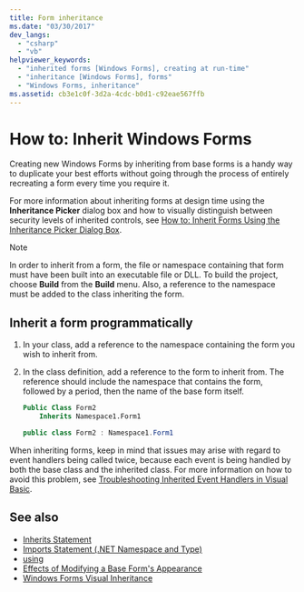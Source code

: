 ```yaml
---
title: Form inheritance
ms.date: "03/30/2017"
dev_langs:
  - "csharp"
  - "vb"
helpviewer_keywords:
  - "inherited forms [Windows Forms], creating at run-time"
  - "inheritance [Windows Forms], forms"
  - "Windows Forms, inheritance"
ms.assetid: cb3e1c0f-3d2a-4cdc-b0d1-c92eae567ffb
---
```

# How to: Inherit Windows Forms

Creating new Windows Forms by inheriting from base forms is a handy way to duplicate your best efforts without going through the process of entirely recreating a form every time you require it.

For more information about inheriting forms at design time using the **Inheritance Picker** dialog box and how to visually distinguish between security levels of inherited controls, see [How to: Inherit Forms Using the Inheritance Picker Dialog Box](how-to-inherit-forms-using-the-inheritance-picker-dialog-box.md).

> [!NOTE]
> In order to inherit from a form, the file or namespace containing that form must have been built into an executable file or DLL. To build the project, choose **Build** from the **Build** menu. Also, a reference to the namespace must be added to the class inheriting the form.

## Inherit a form programmatically

1. In your class, add a reference to the namespace containing the form you wish to inherit from.

2. In the class definition, add a reference to the form to inherit from. The reference should include the namespace that contains the form, followed by a period, then the name of the base form itself.

    ```vb
    Public Class Form2
        Inherits Namespace1.Form1
    ```

    ```csharp
    public class Form2 : Namespace1.Form1
    ```

 When inheriting forms, keep in mind that issues may arise with regard to event handlers being called twice, because each event is being handled by both the base class and the inherited class. For more information on how to avoid this problem, see [Troubleshooting Inherited Event Handlers in Visual Basic](../../../visual-basic/programming-guide/language-features/events/troubleshooting-inherited-event-handlers.md).

## See also

- [Inherits Statement](../../../visual-basic/language-reference/statements/inherits-statement.md)
- [Imports Statement (.NET Namespace and Type)](../../../visual-basic/language-reference/statements/imports-statement-net-namespace-and-type.md)
- [using](../../../csharp/language-reference/keywords/using.md)
- [Effects of Modifying a Base Form's Appearance](effects-of-modifying-base-form-appearance.md)
- [Windows Forms Visual Inheritance](windows-forms-visual-inheritance.md)
